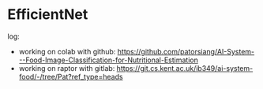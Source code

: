 # EfficientNet

log: 
- working on colab with github: <https://github.com/patorsiang/AI-System---Food-Image-Classification-for-Nutritional-Estimation>
- working on raptor with gitlab: <https://git.cs.kent.ac.uk/ib349/ai-system-food/-/tree/Pat?ref_type=heads>

